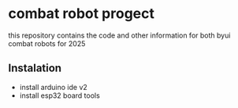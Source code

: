 # combat robot progect
this repository contains the code and other information for both byui combat robots for 2025

## Instalation

- install arduino ide v2
- install esp32 board tools
